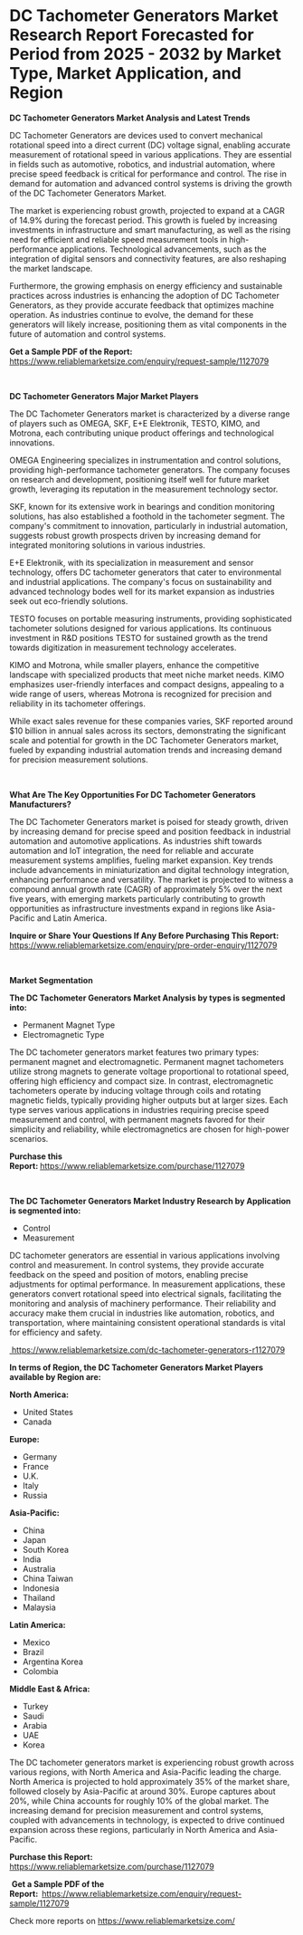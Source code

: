 <p><h1>DC Tachometer Generators Market Research Report Forecasted for Period from 2025 -  2032 by Market Type, Market Application, and Region</h1></p><p><strong>DC Tachometer Generators Market Analysis and Latest Trends</strong></p>
<p><p>DC Tachometer Generators are devices used to convert mechanical rotational speed into a direct current (DC) voltage signal, enabling accurate measurement of rotational speed in various applications. They are essential in fields such as automotive, robotics, and industrial automation, where precise speed feedback is critical for performance and control. The rise in demand for automation and advanced control systems is driving the growth of the DC Tachometer Generators Market.</p><p>The market is experiencing robust growth, projected to expand at a CAGR of 14.9% during the forecast period. This growth is fueled by increasing investments in infrastructure and smart manufacturing, as well as the rising need for efficient and reliable speed measurement tools in high-performance applications. Technological advancements, such as the integration of digital sensors and connectivity features, are also reshaping the market landscape. </p><p>Furthermore, the growing emphasis on energy efficiency and sustainable practices across industries is enhancing the adoption of DC Tachometer Generators, as they provide accurate feedback that optimizes machine operation. As industries continue to evolve, the demand for these generators will likely increase, positioning them as vital components in the future of automation and control systems.</p></p>
<p><strong>Get a Sample PDF of the Report:&nbsp;</strong> <a href="https://www.reliablemarketsize.com/enquiry/request-sample/1127079?utm_campaign=2321&utm_medium=2&utm_source=Github&utm_content=ia&utm_term=13022025&utm_id=dc-tachometer-generators">https://www.reliablemarketsize.com/enquiry/request-sample/1127079</a></p>
<p>&nbsp;</p>
<p><strong>DC Tachometer Generators Major Market Players</strong></p>
<p><p>The DC Tachometer Generators market is characterized by a diverse range of players such as OMEGA, SKF, E+E Elektronik, TESTO, KIMO, and Motrona, each contributing unique product offerings and technological innovations. </p><p>OMEGA Engineering specializes in instrumentation and control solutions, providing high-performance tachometer generators. The company focuses on research and development, positioning itself well for future market growth, leveraging its reputation in the measurement technology sector.</p><p>SKF, known for its extensive work in bearings and condition monitoring solutions, has also established a foothold in the tachometer segment. The company's commitment to innovation, particularly in industrial automation, suggests robust growth prospects driven by increasing demand for integrated monitoring solutions in various industries.</p><p>E+E Elektronik, with its specialization in measurement and sensor technology, offers DC tachometer generators that cater to environmental and industrial applications. The company's focus on sustainability and advanced technology bodes well for its market expansion as industries seek out eco-friendly solutions.</p><p>TESTO focuses on portable measuring instruments, providing sophisticated tachometer solutions designed for various applications. Its continuous investment in R&D positions TESTO for sustained growth as the trend towards digitization in measurement technology accelerates.</p><p>KIMO and Motrona, while smaller players, enhance the competitive landscape with specialized products that meet niche market needs. KIMO emphasizes user-friendly interfaces and compact designs, appealing to a wide range of users, whereas Motrona is recognized for precision and reliability in its tachometer offerings.</p><p>While exact sales revenue for these companies varies, SKF reported around $10 billion in annual sales across its sectors, demonstrating the significant scale and potential for growth in the DC Tachometer Generators market, fueled by expanding industrial automation trends and increasing demand for precision measurement solutions.</p></p>
<p>&nbsp;</p>
<p><strong>What Are The Key Opportunities For DC Tachometer Generators Manufacturers?</strong></p>
<p><p>The DC Tachometer Generators market is poised for steady growth, driven by increasing demand for precise speed and position feedback in industrial automation and automotive applications. As industries shift towards automation and IoT integration, the need for reliable and accurate measurement systems amplifies, fueling market expansion. Key trends include advancements in miniaturization and digital technology integration, enhancing performance and versatility. The market is projected to witness a compound annual growth rate (CAGR) of approximately 5% over the next five years, with emerging markets particularly contributing to growth opportunities as infrastructure investments expand in regions like Asia-Pacific and Latin America.</p></p>
<p><strong>Inquire or Share Your Questions If Any Before Purchasing This Report:</strong> <a href="https://www.reliablemarketsize.com/enquiry/pre-order-enquiry/1127079?utm_campaign=2321&utm_medium=2&utm_source=Github&utm_content=ia&utm_term=13022025&utm_id=dc-tachometer-generators">https://www.reliablemarketsize.com/enquiry/pre-order-enquiry/1127079</a></p>
<p>&nbsp;</p>
<p><strong>Market Segmentation</strong></p>
<p><strong>The DC Tachometer Generators Market Analysis by types is segmented into:</strong></p>
<p><ul><li>Permanent Magnet Type</li><li>Electromagnetic Type</li></ul></p>
<p><p>The DC tachometer generators market features two primary types: permanent magnet and electromagnetic. Permanent magnet tachometers utilize strong magnets to generate voltage proportional to rotational speed, offering high efficiency and compact size. In contrast, electromagnetic tachometers operate by inducing voltage through coils and rotating magnetic fields, typically providing higher outputs but at larger sizes. Each type serves various applications in industries requiring precise speed measurement and control, with permanent magnets favored for their simplicity and reliability, while electromagnetics are chosen for high-power scenarios.</p></p>
<p><strong>Purchase this Report:&nbsp;</strong><a href="https://www.reliablemarketsize.com/purchase/1127079?utm_campaign=2321&utm_medium=2&utm_source=Github&utm_content=ia&utm_term=13022025&utm_id=dc-tachometer-generators">https://www.reliablemarketsize.com/purchase/1127079</a></p>
<p>&nbsp;</p>
<p><strong>The DC Tachometer Generators Market Industry Research by Application is segmented into:</strong></p>
<p><ul><li>Control</li><li>Measurement</li></ul></p>
<p><p>DC tachometer generators are essential in various applications involving control and measurement. In control systems, they provide accurate feedback on the speed and position of motors, enabling precise adjustments for optimal performance. In measurement applications, these generators convert rotational speed into electrical signals, facilitating the monitoring and analysis of machinery performance. Their reliability and accuracy make them crucial in industries like automation, robotics, and transportation, where maintaining consistent operational standards is vital for efficiency and safety.</p></p>
<p><a href="https://www.reliablemarketsize.com/dc-tachometer-generators-r1127079?utm_campaign=2321&utm_medium=2&utm_source=Github&utm_content=ia&utm_term=13022025&utm_id=dc-tachometer-generators">&nbsp;https://www.reliablemarketsize.com/dc-tachometer-generators-r1127079</a></p>
<p><strong>In terms of Region, the DC Tachometer Generators Market Players available by Region are:</strong></p>
<p>
    <p> <strong> North America: </strong>
        <ul>
            <li>United States</li>
            <li>Canada</li>
        </ul>
        </p> 
    <p> <strong> Europe: </strong>
        <ul>
            <li>Germany</li>
            <li>France</li>
            <li>U.K.</li>
            <li>Italy</li>
            <li>Russia</li>
        </ul>
        </p> 
    <p> <strong> Asia-Pacific: </strong>
        <ul>
            <li>China</li>
            <li>Japan</li>
            <li>South Korea</li>
            <li>India</li>
            <li>Australia</li>
            <li>China Taiwan</li>
            <li>Indonesia</li>
            <li>Thailand</li>
            <li>Malaysia</li>
        </ul>
        </p> 
    <p> <strong> Latin America: </strong>
        <ul>
            <li>Mexico</li>
            <li>Brazil</li>
            <li>Argentina Korea</li>
            <li>Colombia</li>
        </ul>
        </p> 
    <p> <strong> Middle East & Africa: </strong>
        <ul>
            <li>Turkey</li>
            <li>Saudi</li>
            <li>Arabia</li>
            <li>UAE</li>
            <li>Korea</li>
        </ul>
    </p>
    </p>
<p><p>The DC tachometer generators market is experiencing robust growth across various regions, with North America and Asia-Pacific leading the charge. North America is projected to hold approximately 35% of the market share, followed closely by Asia-Pacific at around 30%. Europe captures about 20%, while China accounts for roughly 10% of the global market. The increasing demand for precision measurement and control systems, coupled with advancements in technology, is expected to drive continued expansion across these regions, particularly in North America and Asia-Pacific.</p></p>
<p><strong>Purchase this Report: </strong><a href="https://www.reliablemarketsize.com/purchase/1127079?utm_campaign=2321&utm_medium=2&utm_source=Github&utm_content=ia&utm_term=13022025&utm_id=dc-tachometer-generators">https://www.reliablemarketsize.com/purchase/1127079</a></p>
<p>&nbsp;<strong>Get a Sample PDF of the Report:&nbsp;&nbsp;</strong><a href="https://www.reliablemarketsize.com/enquiry/request-sample/1127079?utm_campaign=2321&utm_medium=2&utm_source=Github&utm_content=ia&utm_term=13022025&utm_id=dc-tachometer-generators">https://www.reliablemarketsize.com/enquiry/request-sample/1127079</a></p>
<p><strong></strong></p>
<p>Check more reports on <a href="https://www.reliablemarketsize.com/?utm_campaign=2321&utm_medium=2&utm_source=Github&utm_content=ia&utm_term=13022025&utm_id=dc-tachometer-generators">https://www.reliablemarketsize.com/</a></p>